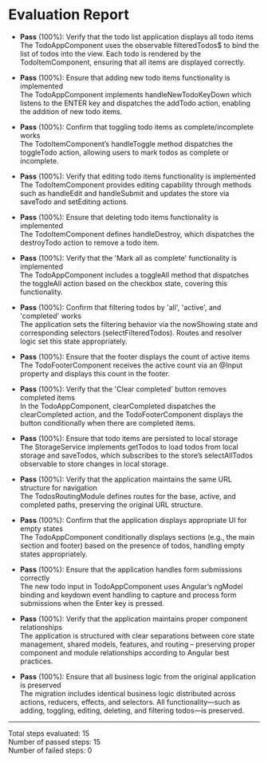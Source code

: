 # Evaluation Report

- **Pass** (100%): Verify that the todo list application displays all todo items  
  The TodoAppComponent uses the observable filteredTodos$ to bind the list of todos into the view. Each todo is rendered by the TodoItemComponent, ensuring that all items are displayed correctly.

- **Pass** (100%): Ensure that adding new todo items functionality is implemented  
  The TodoAppComponent implements handleNewTodoKeyDown which listens to the ENTER key and dispatches the addTodo action, enabling the addition of new todo items.

- **Pass** (100%): Confirm that toggling todo items as complete/incomplete works  
  The TodoItemComponent’s handleToggle method dispatches the toggleTodo action, allowing users to mark todos as complete or incomplete.

- **Pass** (100%): Verify that editing todo items functionality is implemented  
  The TodoItemComponent provides editing capability through methods such as handleEdit and handleSubmit and updates the store via saveTodo and setEditing actions.

- **Pass** (100%): Ensure that deleting todo items functionality is implemented  
  The TodoItemComponent defines handleDestroy, which dispatches the destroyTodo action to remove a todo item.

- **Pass** (100%): Verify that the 'Mark all as complete' functionality is implemented  
  The TodoAppComponent includes a toggleAll method that dispatches the toggleAll action based on the checkbox state, covering this functionality.

- **Pass** (100%): Confirm that filtering todos by 'all', 'active', and 'completed' works  
  The application sets the filtering behavior via the nowShowing state and corresponding selectors (selectFilteredTodos). Routes and resolver logic set this state appropriately.

- **Pass** (100%): Ensure that the footer displays the count of active items  
  The TodoFooterComponent receives the active count via an @Input property and displays this count in the footer.

- **Pass** (100%): Verify that the 'Clear completed' button removes completed items  
  In the TodoAppComponent, clearCompleted dispatches the clearCompleted action, and the TodoFooterComponent displays the button conditionally when there are completed items.

- **Pass** (100%): Ensure that todo items are persisted to local storage  
  The StorageService implements getTodos to load todos from local storage and saveTodos, which subscribes to the store’s selectAllTodos observable to store changes in local storage.

- **Pass** (100%): Verify that the application maintains the same URL structure for navigation  
  The TodosRoutingModule defines routes for the base, active, and completed paths, preserving the original URL structure.

- **Pass** (100%): Confirm that the application displays appropriate UI for empty states  
  The TodoAppComponent conditionally displays sections (e.g., the main section and footer) based on the presence of todos, handling empty states appropriately.

- **Pass** (100%): Ensure that the application handles form submissions correctly  
  The new todo input in TodoAppComponent uses Angular’s ngModel binding and keydown event handling to capture and process form submissions when the Enter key is pressed.

- **Pass** (100%): Verify that the application maintains proper component relationships  
  The application is structured with clear separations between core state management, shared models, features, and routing – preserving proper component and module relationships according to Angular best practices.

- **Pass** (100%): Ensure that all business logic from the original application is preserved  
  The migration includes identical business logic distributed across actions, reducers, effects, and selectors. All functionality—such as adding, toggling, editing, deleting, and filtering todos—is preserved.

---

Total steps evaluated: 15  
Number of passed steps: 15  
Number of failed steps: 0